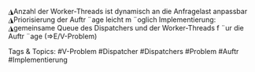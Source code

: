 ◮Anzahl der Worker-Threads ist dynamisch an die Anfragelast anpassbar
◮Priorisierung der Auftr ¨age leicht m ¨oglich
Implementierung:
◮gemeinsame Queue des Dispatchers und der Worker-Threads f ¨ur die Auftr ¨age
(⇒E/V-Problem)

   Tags & Topics:
   #V-Problem
   #Dispatcher
   #Dispatchers
   #Problem
   #Auftr
   #Implementierung